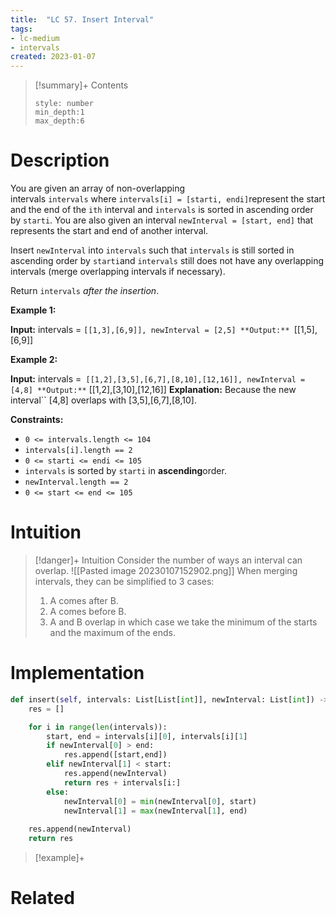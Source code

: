 ```yaml
---
title:  "LC 57. Insert Interval"
tags:
- lc-medium
- intervals
created: 2023-01-07
---
```


>[!summary]+ Contents
>```toc
>style: number
>min_depth:1
>max_depth:6
>```

# Description
You are given an array of non-overlapping intervals `intervals` where `intervals[i] = [starti, endi]`represent the start and the end of the `ith` interval and `intervals` is sorted in ascending order by `starti`. You are also given an interval `newInterval = [start, end]` that represents the start and end of another interval.

Insert `newInterval` into `intervals` such that `intervals` is still sorted in ascending order by `starti`and `intervals` still does not have any overlapping intervals (merge overlapping intervals if necessary).

Return `intervals` _after the insertion_.

**Example 1:**

**Input:** intervals = ``[[1,3],[6,9]], newInterval = [2,5]
**Output:** ``[[1,5],[6,9]]

**Example 2:**

**Input:** intervals =`` [[1,2],[3,5],[6,7],[8,10],[12,16]], newInterval = [4,8]
**Output:**`` [[1,2],[3,10],[12,16]]
**Explanation:** Because the new interval`` [4,8] overlaps with [3,5],[6,7],[8,10].

**Constraints:**

-   `0 <= intervals.length <= 104`
-   `intervals[i].length == 2`
-   `0 <= starti <= endi <= 105`
-   `intervals` is sorted by `starti` in **ascending**order.
-   `newInterval.length == 2`
-   `0 <= start <= end <= 105`
# Intuition

>[!danger]+ Intuition
>Consider the number of ways an interval can overlap. 
>![[Pasted image 20230107152902.png]]
> When merging intervals, they can be simplified to 3 cases:
> 1. A comes after B. 
> 2. A comes before B. 
> 3. A and B overlap in which case we take the minimum of the starts and the maximum of the ends. 

# Implementation
```python
def insert(self, intervals: List[List[int]], newInterval: List[int]) -> List[List[int]]:
	res = []

	for i in range(len(intervals)):
		start, end = intervals[i][0], intervals[i][1]
		if newInterval[0] > end:
			res.append([start,end])
		elif newInterval[1] < start:
			res.append(newInterval)
			return res + intervals[i:]
		else:
			newInterval[0] = min(newInterval[0], start)
			newInterval[1] = max(newInterval[1], end)
	
	res.append(newInterval)
	return res
```

>[!example]+ 



# Related
